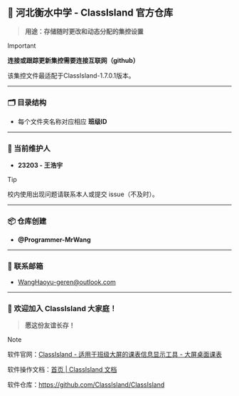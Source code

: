 
## 📍 河北衡水中学 - ClassIsland 官方仓库

> **用途：存储随时更改和动态分配的集控设置**

> [!IMPORTANT]
> **连接或跟踪更新集控需要连接互联网（github）**
> 
> 该集控文件最适配于ClassIsland-1.7.0.1版本。

---

### 🗂️ 目录结构
- 每个文件夹名称对应相应 **班级ID**

---

### 👤 当前维护人
- **23203 - 王浩宇**

> [!TIP]
>
> 校内使用出现问题请联系本人或提交 issue（不及时）。


---

### 📦 仓库创建
- **@Programmer-MrWang**

---

### 📧 联系邮箱
- [WangHaoyu-geren@outlook.com](mailto:WangHaoyu-geren@outlook.com)

---

### 🎉 欢迎加入 ClassIsland 大家庭！
> **愿这份友谊长存！**

> [!NOTE]
> 软件官网：[ClassIsland - 适用于班级大屏的课表信息显示工具 - 大屏桌面课表](https://classisland.tech/)
>
> 软件操作文档：[首页 | ClassIsland 文档](https://docs.classisland.tech/)
>
> 软件仓库：https://github.com/ClassIsland/ClassIsland 
